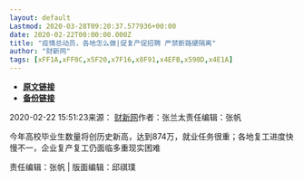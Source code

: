 ```yaml
---
layout: default
Lastmod: 2020-03-28T09:20:37.577936+00:00
date: 2020-02-22T00:00:00.000Z
title: "疫情总动员，各地怎么做|促复产促招聘 严禁断路硬隔离"
author: "财新网"
tags: [xFF1A,xFF0C,x5F20,x7F16,x8F91,x4EFB,x590D,x4E1A]
---
```


* [**原文链接**](http://china.caixin.com/2020-02-22/101519091.html)
* [**备份链接**](http://archive.ph/v0aJu)


2020-02-22 15:51:23来源： [财新网](http://china.caixin.com/2020-02-22/101519091.html)作者：张兰太责任编辑：张帆

今年高校毕业生数量将创历史新高，达到874万，就业任务很重；各地复工进度快慢不一，企业复产复工仍面临多重现实困难

责任编辑：张帆 | 版面编辑：邱祺璞

